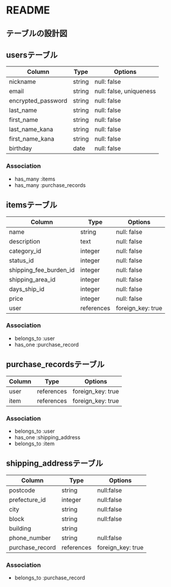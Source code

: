 # README

## テーブルの設計図

## usersテーブル

| Column               | Type     | Options     |
| -------------------- | -------- | ----------- |
| nickname             | string   | null: false |
| email                | string   |null: false, uniqueness |
| encrypted_password   | string  | null: false |
| last_name            | string   | null: false |
| first_name           | string   | null: false |
| last_name_kana       | string   | null: false |
| first_name_kana      | string   | null: false |
| birthday             | date     | null: false |

### Association

- has_many :items
- has_many :purchase_records

## itemsテーブル

| Column               | Type     | Options     |
| -------------------- | -------- | ----------- |
| name            | string   | null: false |
| description     | text     | null: false |
| category_id             | integer  | null: false |
| status_id          | integer  | null: false |
| shipping_fee_burden_id  | integer  | null: false |
| shipping_area_id        | integer  | null: false |
| days_ship_id            | integer  | null: false |
| price                | integer  | null: false |
| user                 | references | foreign_key: true |

### Association

- belongs_to :user
- has_one :purchase_record

## purchase_recordsテーブル

| Column               | Type    | Options     |
| -------------------- | ------- | ----------- |
| user                 | references | foreign_key: true |
| item                 | references | foreign_key: true |
### Association

- belongs_to :user
- has_one :shipping_address
- belongs_to :item


## shipping_addressテーブル

| Column               | Type   | Options     |
| -------------------- | ------ | ----------- |
| postcode             | string | null:false  |
| prefecture_id        | integer | null:false  |
| city                 | string | null:false  |
| block                | string | null:false  |
| building             | string |             |
| phone_number         | string | null:false |
| purchase_record      | references | foreign_key: true |

### Association

- belongs_to :purchase_record